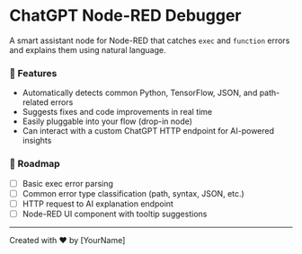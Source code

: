 # ChatGPT Node-RED Debugger

A smart assistant node for Node-RED that catches `exec` and `function` errors and explains them using natural language.

### 🚀 Features

- Automatically detects common Python, TensorFlow, JSON, and path-related errors
- Suggests fixes and code improvements in real time
- Easily pluggable into your flow (drop-in node)
- Can interact with a custom ChatGPT HTTP endpoint for AI-powered insights

### 🔧 Roadmap

- [ ] Basic exec error parsing
- [ ] Common error type classification (path, syntax, JSON, etc.)
- [ ] HTTP request to AI explanation endpoint
- [ ] Node-RED UI component with tooltip suggestions

---

Created with ❤️ by [YourName]
